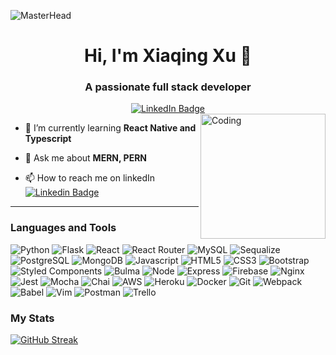![MasterHead](https://retool.com/blog/content/images/2022/02/gotchas-git-github-banner-1.png)



<h1 align="center">Hi, I'm Xiaqing Xu 👋</h1>
<h3 align="center">A passionate full stack developer </h3>
<div align="center"> <a href="https://www.linkedin.com/in/xiaqingxu2011/">
    <img src="https://img.shields.io/badge/LinkedIn-blue?style=for-the-badge&logo=linkedin&logoColor=white" alt="LinkedIn Badge"/>
  </a>
</div>

<img align="right" alt="Coding" width="200" src="https://c.tenor.com/PP9v7VIs6R4AAAAd/scaler-create-impact.gif">

- 🌱 I’m currently learning **React Native and Typescript**

- 💬 Ask me about **MERN, PERN**

- 📫 How to reach me on linkedIn &nbsp; [![Linkedin Badge](https://img.shields.io/badge/--blue?style=flat&logo=Linkedin&logoColor=white)](https://www.linkedin.com/in/xiaqingxu2011/) &nbsp;  


---

### Languages and Tools

![Python](https://img.shields.io/badge/python-3670A0?style=for-the-badge&logo=python&logoColor=ffdd54)
![Flask](https://img.shields.io/badge/flask-%23000.svg?style=for-the-badge&logo=flask&logoColor=white)
![React](https://img.shields.io/badge/-React-61DAFB?logo=react&logoColor=white&style=for-the-badge)
![React Router](https://img.shields.io/badge/React_Router-CA4245?style=for-the-badge&logo=react-router&logoColor=white)
![MySQL](https://img.shields.io/badge/-MySQL-4479A1?logo=mysql&logoColor=white&style=for-the-badge)
![Sequalize](https://img.shields.io/badge/Sequelize-52B0E7?style=for-the-badge&logo=Sequelize&logoColor=white)
![PostgreSQL](https://img.shields.io/badge/-PostgreSQL-4169E1?logo=postgresql&logoColor=white&style=for-the-badge)
![MongoDB](https://img.shields.io/badge/-MongoDB-47A248?logo=mongodb&logoColor=white&style=for-the-badge)
![Javascript](https://img.shields.io/badge/-JavaScript-F7DF1E?logo=javascript&logoColor=white&style=for-the-badge)
![HTML5](https://img.shields.io/badge/-HTML5-E34F26?logo=html5&logoColor=white&style=for-the-badge)
![CSS3](https://img.shields.io/badge/-CSS3-1572B6?logo=css3&logoColor=white&style=for-the-badge)
![Bootstrap](https://img.shields.io/badge/bootstrap-%23563D7C.svg?style=for-the-badge&logo=bootstrap&logoColor=white)
![Styled Components](https://img.shields.io/badge/styled--components-DB7093?style=for-the-badge&logo=styled-components&logoColor=white)
![Bulma](https://img.shields.io/badge/bulma-00D0B1?style=for-the-badge&logo=bulma&logoColor=white)
![Node](https://img.shields.io/badge/-Node-9ACD32?logo=node.js&logoColor=white&style=for-the-badge)
![Express](https://img.shields.io/badge/-Express-DCDCDC?logo=express&logoColor=black&style=for-the-badge)
![Firebase](https://img.shields.io/badge/-Firebase-FFD700?logo=firebase&logoColor=white&style=for-the-badge)
![Nginx](https://img.shields.io/badge/nginx-%23009639.svg?style=for-the-badge&logo=nginx&logoColor=white)
![Jest](https://img.shields.io/badge/-Jest-C21325?logo=jest&logoColor=white&style=for-the-badge)
![Mocha](https://img.shields.io/badge/-Mocha-8D6748?logo=mocha&logoColor=white&style=for-the-badge)
![Chai](https://img.shields.io/badge/-Chai-A30701?logo=chai&logoColor=white&style=for-the-badge)
![AWS](https://img.shields.io/badge/-AWS-232F3E?logo=amazonaws&logoColor=white&style=for-the-badge)
![Heroku](https://img.shields.io/badge/heroku-%23430098.svg?style=for-the-badge&logo=heroku&logoColor=white)
![Docker](https://img.shields.io/badge/-Docker-2496ED?logo=docker&logoColor=white&style=for-the-badge)
![Git](https://img.shields.io/badge/-Git-F05032?logo=git&logoColor=white&style=for-the-badge)
![Webpack](https://img.shields.io/badge/-Webpack-8DD6F9?logo=webpack&logoColor=white&style=for-the-badge)
![Babel](https://img.shields.io/badge/Babel-F9DC3E?style=for-the-badge&logo=babel&logoColor=white)
![Vim](https://img.shields.io/badge/VIM-%2311AB00.svg?style=for-the-badge&logo=vim&logoColor=white)
![Postman](https://img.shields.io/badge/Postman-FF6C37?style=for-the-badge&logo=Postman&logoColor=white)
![Trello](https://img.shields.io/badge/Trello-0052CC?style=for-the-badge&logo=trello&logoColor=white)

### My Stats
[![GitHub Streak](http://github-readme-streak-stats.herokuapp.com?user=xuxiaqing2011)](https://git.io/streak-stats)



